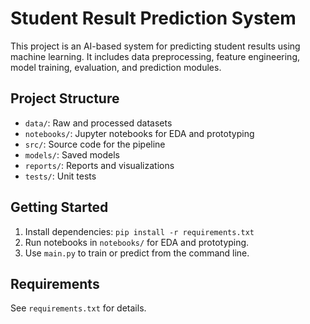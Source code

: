 # Student Result Prediction System

This project is an AI-based system for predicting student results using machine learning. It includes data preprocessing, feature engineering, model training, evaluation, and prediction modules.

## Project Structure
- `data/`: Raw and processed datasets
- `notebooks/`: Jupyter notebooks for EDA and prototyping
- `src/`: Source code for the pipeline
- `models/`: Saved models
- `reports/`: Reports and visualizations
- `tests/`: Unit tests

## Getting Started
1. Install dependencies: `pip install -r requirements.txt`
2. Run notebooks in `notebooks/` for EDA and prototyping.
3. Use `main.py` to train or predict from the command line.

## Requirements
See `requirements.txt` for details.

